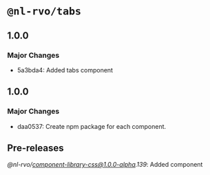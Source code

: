 # `@nl-rvo/tabs`

## 1.0.0

### Major Changes

- 5a3bda4: Added tabs component

## 1.0.0

### Major Changes

- daa0537: Create npm package for each component.

## Pre-releases

_@nl-rvo/component-library-css@1.0.0-alpha.139_:
Added component
